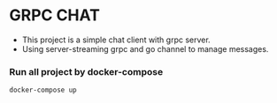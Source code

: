 # GRPC CHAT
- This project is a simple chat client with grpc server.
- Using server-streaming grpc and go channel to manage messages.

### Run all project by docker-compose

`docker-compose up`
 
